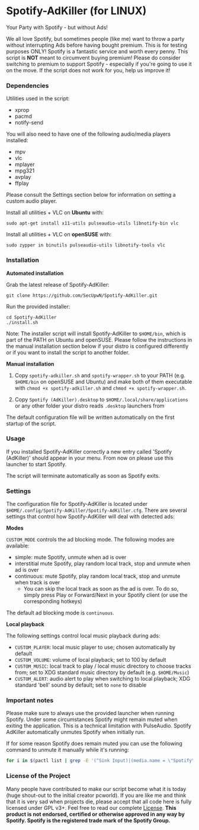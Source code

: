 # Spotify-AdKiller (for LINUX)

Your Party with Spotify - but without Ads!

We all love Spotify, but sometimes people (like me) want to throw a party without interrupting Ads before having bought premium. This is for testing purposes ONLY! Spotify is a fantastic service and worth every penny. This script is **NOT** meant to circumvent buying premium! Please do consider switching to premium to support Spotify - especially if you're going to use it on the move. If the script does not work for you, help us improve it!

### Dependencies

Utilities used in the script:

  - xprop
  - pacmd
  - notify-send

You will also need to have one of the following audio/media players installed:

  - mpv
  - vlc
  - mplayer
  - mpg321
  - avplay
  - ffplay
  
Please consult the Settings section below for information on setting a custom audio player.

Install all utilities + VLC on **Ubuntu** with:

    sudo apt-get install x11-utils pulseaudio-utils libnotify-bin vlc

Install all utilities + VLC on **openSUSE** with:

    sudo zypper in binutils pulseaudio-utils libnotify-tools vlc

### Installation

**Automated installation**

Grab the latest release of Spotify-AdKiller:

    git clone https://github.com/SecUpwN/Spotify-AdKiller.git

Run the provided installer:

    cd Spotify-AdKiller
    ./install.sh

Note: The installer script will install Spotify-AdKiller to `$HOME/bin`, which is part of the PATH on Ubuntu and openSUSE. Please follow the instructions in the manual installation section below if your distro is configured differently or if you want to install the script to another folder.

**Manual installation**

1. Copy `spotify-adkiller.sh` and `spotify-wrapper.sh` to your PATH (e.g. `$HOME/bin` on openSUSE and Ubuntu) and make both of them executable with `chmod +x spotify-adkiller.sh` and `chmod +x spotify-wrapper.sh`.

2. Copy `Spotify (AdKiller).desktop` to `$HOME/.local/share/applications` or any other folder your distro reads `.desktop` launchers from

The default configuration file will be written automatically on the first startup of the script.

### Usage

If you installed Spotify-AdKiller correctly a new entry called 'Spotify (AdKiller)' should appear in your menu. From now on please use this launcher to start Spotify.

The script will terminate automatically as soon as Spotify exits.

### Settings

The configuration file for Spotify-AdKiller is located under `$HOME/.config/Spotify-AdKiller/Spotify-AdKiller.cfg`. There are several settings that control how Spotify-AdKiller will deal with detected ads:

**Modes**

`CUSTOM_MODE` controls the ad blocking mode. The following modes are available:

- simple: mute Spotify, unmute when ad is over
- interstitial mute Spotify, play random local track, stop and unmute when ad is over
- continuous: mute Spotify, play random local track, stop and unmute when track is over
  - You can skip the local track as soon as the ad is over. To do so, simply press Play or Forward/Next in your Spotify client (or use the corresponding hotkeys)

The default ad blocking mode is `continuous`.

**Local playback**

The following settings control local music playback during ads:

- `CUSTOM_PLAYER`: local music player to use; chosen automatically by default
- `CUSTOM_VOLUME`: volume of local playback; set to 100 by default
- `CUSTOM_MUSIC`: local track to play / local music directory to choose tracks from; set to XDG standard music directory by default (e.g. `$HOME/Music`)
- `CUSTOM_ALERT`: audio alert to play when switching to local playback; XDG standard 'bell' sound by default; set to `none` to disable 

### Important notes

Please make sure to always use the provided launcher when running Spotify. Under some circumstances Spotify might remain muted when exiting the application. This is a technical limitation with PulseAudio. Spotify AdKiller automatically unmutes Spotify when initially run.

If for some reason Spotify does remain muted you can use the following command to unmute it manually while it's running:

```bash
for i in $(pactl list | grep -E '(^Sink Input)|(media.name = \"Spotify\"$)' | cut -d \# -f2 | grep -v Spotify); do pactl set-sink-input-mute "$i" no; done
```

### License of the Project

Many people have contributed to make our script become what it is today (huge shout-out to the initial creator pcworld). If you are like me and think that it is very sad when projects die, please accept that all code here is fully licensed under GPL v3+. Feel free to read our complete [License](https://github.com/SecUpwN/Spotify-AdKiller/blob/master/LICENSE). **This product is not endorsed, certified or otherwise approved in any way by Spotify. Spotify is the registered trade mark of the Spotify Group.**
